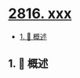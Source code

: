 # [2816. xxx](https://github.com/Tdahuyou/TNotes.leetcode/tree/main/notes/2816.%20xxx)

<!-- region:toc -->

- [1. 📝 概述](#1--概述)

<!-- endregion:toc -->

## 1. 📝 概述
